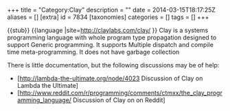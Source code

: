 +++
title = "Category:Clay"
description = ""
date = 2014-03-15T18:17:25Z
aliases = []
[extra]
id = 7834
[taxonomies]
categories = []
tags = []
+++

{{stub}}
{{language
|site=http://claylabs.com/clay/
}}
Clay is a systems programming language with whole program type propagation designed to support Generic programming.
It supports Multiple dispatch and compile time meta-programming. It does not have garbage collection

There is little documentation, but the following discussions may be of help:
* [http://lambda-the-ultimate.org/node/4023 Discussion of Clay on Lambda the Ultimate]
* [http://www.reddit.com/r/programming/comments/ctmxx/the_clay_programming_language/ Discussion of Clay on  on Reddit]
